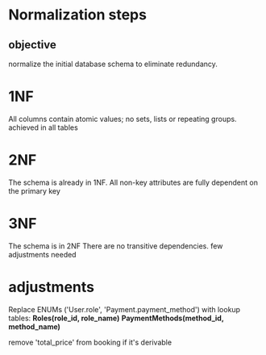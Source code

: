 # Normalization steps

## objective
normalize the initial database schema to eliminate redundancy.

# 1NF
All columns contain atomic values; no sets, lists or repeating groups.
achieved in all tables

# 2NF
The schema is already in 1NF.
All non-key attributes are fully dependent on the primary key

# 3NF
The schema is in 2NF
There are no transitive dependencies.
few adjustments needed

# adjustments
Replace ENUMs ('User.role', 'Payment.payment_method') with lookup tables:
**Roles(role_id, role_name)**
**PaymentMethods(method_id, method_name)**

remove 'total_price' from booking if it's derivable


